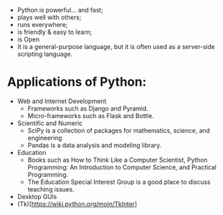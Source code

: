 - Python is powerful... and fast;
- plays well with others;
- runs everywhere;
- is friendly & easy to learn;
- is Open
- It is a general-purpose language, but it is often used as a server-side scripting language. 
# Applications of Python:
- Web and Internet Development
  <ul>
    <li> Frameworks such as Django and Pyramid.</li>
    <li>Micro-frameworks such as Flask and Bottle. </li>
  </ul> 
- Scientific and Numeric
   <ul>
    <li>SciPy is a collection of packages for mathematics, science, and engineering </li>
    <li>Pandas is a data analysis and modeling library.</li>
  </ul>
- Education
  <ul>
    <li>Books such as How to Think Like a Computer Scientist, Python Programming: An Introduction to Computer Science, and Practical Programming.
    <li>The Education Special Interest Group is a good place to discuss teaching issues.</li>   
   </ul>
- Desktop GUIs
 - (Tk)[https://wiki.python.org/moin/TkInter]
